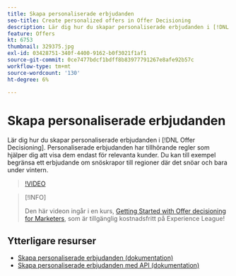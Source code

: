 ```yaml
---
title: Skapa personaliserade erbjudanden
seo-title: Create personalized offers in Offer Decisioning
description: Lär dig hur du skapar personaliserade erbjudanden i [!DNL Offer Decisioning]. Personaliserade erbjudanden har tillhörande regler som hjälper dig att visa dem endast för relevanta kunder.
feature: Offers
kt: 6753
thumbnail: 329375.jpg
exl-id: 03428751-340f-4400-9162-b0f3021f1af1
source-git-commit: 0ce7477bdcf1bdff8b83977791267e8afe92b57c
workflow-type: tm+mt
source-wordcount: '130'
ht-degree: 6%

---
```


# Skapa personaliserade erbjudanden

Lär dig hur du skapar personaliserade erbjudanden i [!DNL Offer Decisioning]. Personaliserade erbjudanden har tillhörande regler som hjälper dig att visa dem endast för relevanta kunder. Du kan till exempel begränsa ett erbjudande om snöskrapor till regioner där det snöar och bara under vintern.

>[!VIDEO](https://video.tv.adobe.com/v/329375?quality=12&learn=on)

>[!INFO]
>
> Den här videon ingår i en kurs, [Getting Started with Offer decisioning for Marketers](https://experienceleague.adobe.com/?recommended=ExperiencePlatform-U-1-2020.1.offerdecisioning), som är tillgänglig kostnadsfritt på Experience League!


## Ytterligare resurser

* [Skapa personaliserade erbjudanden (dokumentation)](https://experienceleague.adobe.com/docs/journey-optimizer/using/offer-decisioniong/managing-offers-in-the-offer-library/creating-personalized-offers.html)
* [Skapa personaliserade erbjudanden med API (dokumentation)](https://experienceleague.adobe.com/docs/journey-optimizer/using/offer-decisioniong/api-reference/offers-api/personalized-offers/create.html)
